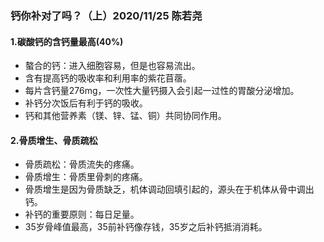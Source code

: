 ### 钙你补对了吗？（上）2020/11/25 陈若尧

#### 1.碳酸钙的含钙量最高(40%)
* 螯合的钙：进入细胞容易，但是也容易流出。
* 含有提高钙的吸收率和利用率的紫花苜蓿。
* 每片含钙量276mg，一次性大量钙摄入会引起一过性的胃酸分泌增加。
* 补钙分次饭后有利于钙的吸收。
* 钙和其他营养素（镁、锌、锰、铜）共同协同作用。

#### 2.骨质增生、骨质疏松
* 骨质疏松：骨质流失的疼痛。
* 骨质增生：骨质里骨刺的疼痛。
* 骨质增生是因为骨质缺乏，机体调动回填引起的，源头在于机体从骨中调出钙。
* 补钙的重要原则：每日足量。
* 35岁骨峰值最高，35前补钙像存钱，35岁之后补钙抵消消耗。